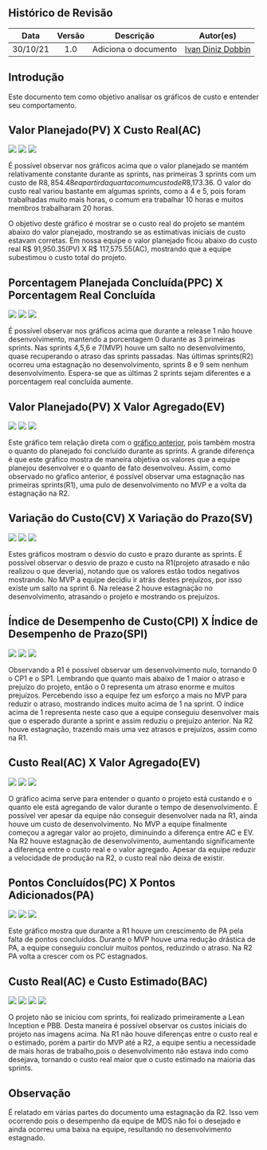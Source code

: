 ## Histórico de Revisão
| Data | Versão | Descrição | Autor(es)|
|:----:|:------:|:---------:|:--------:|
| 30/10/21 | 1.0 | Adiciona o documento |[Ivan Diniz Dobbin](https://github.com/darmsDD)


## Introdução
Este documento tem como objetivo analisar os gráficos de custo e entender seu comportamento.


## Valor Planejado(PV) X Custo Real(AC)


[![](imagens/R1_PV_AC.png)](imagens/R1_PV_AC.png)
[![](imagens/MVP_PV_AC.png)](imagens/MVP_PV_AC.png)
[![](imagens/R2_PV_AC.png)](imagens/R2_PV_AC.png)

É possível observar nos gráficos acima que o valor planejado se mantém relativamente constante durante as sprints, nas primeiras 3 sprints com um custo de R$8,854.48 e a partir da quarta com um custo de R$8,173.36. O valor do custo real variou bastante em algumas sprints, como a 4 e 5, pois foram trabalhadas muito mais horas, o comum era trabalhar 10 horas e muitos membros trabalharam 20 horas. 

O objetivo deste gráfico é mostrar se o custo real do projeto se mantém abaixo do valor planejado, mostrando se as estimativas iniciais de custo estavam corretas.  Em nossa equipe o valor planejado ficou abaixo do custo real R$ 91,950.35(PV) X R$ 117,575.55(AC), mostrando que a equipe subestimou o custo total do projeto.

## Porcentagem Planejada Concluída(PPC) X Porcentagem Real Concluída

[![](imagens/R1_PPC_PRC.png)](imagens/R1_PPC_PRC.png)
[![](imagens/MVP_PPC_PRC.png)](imagens/MVP_PPC_PRC.png)
[![](imagens/R2_PPC_PRC.png)](imagens/R2_PPC_PRC.png)

É possível observar nos gráficos acima que durante a release 1 não houve desenvolvimento, mantendo a porcentagem 0 durante as 3 primeiras sprints. Nas sprints 4,5,6 e 7(MVP) houve um salto no desenvolvimento, quase recuperando o atraso das sprints passadas. Nas últimas sprints(R2) ocorreu uma estagnação no desenvolvimento, sprints 8 e 9 sem nenhum desenvolvimento. Espera-se que as últimas 2 sprints sejam diferentes e a porcentagem real concluída aumente.



## Valor Planejado(PV) X Valor Agregado(EV)

[![](imagens/R1_PV_EV.png)](imagens/R1_PV_EV.png)
[![](imagens/MVP_PV_EV.png)](imagens/MVP_PV_EV.png)
[![](imagens/R2_PV_EV.png)](imagens/R2_PV_EV.png)

Este gráfico tem relação direta com o [gráfico anterior](#porcentagem-planejada-concluidappc-x-porcentagem-real-concluida), pois também mostra o quanto do planejado foi concluído durante as sprints. A grande diferença é que este gráfico mostra de maneira objetiva os valores que a equipe planejou desenvolver e o quanto de fato desenvolveu. Assim, como observado no gŕafico anterior, é possível observar uma estagnação nas primeiras sprints(R1), uma pulo de desenvolvimento no MVP e a volta da estagnação na R2.



## Variação do Custo(CV) X Variação do Prazo(SV)

[![](imagens/R1_CV_SV.png)](imagens/R1_CV_SV.png)
[![](imagens/MVP_CV_SV.png)](imagens/MVP_CV_SV.png)
[![](imagens/R2_CV_SV.png)](imagens/R2_CV_SV.png)

Estes gráficos mostram o desvio do custo e prazo durante as sprints.
É possível observar o desvio de prazo e custo na R1(projeto atrasado e não realizou o que deveria), notando que os valores estão todos negativos mostrando. No MVP a equipe decidiu ir atrás destes prejuízos, por isso existe um salto na sprint 6. Na release 2 houve estagnação no desenvolvimento, atrasando o projeto e mostrando os prejuízos. 


## Índice de Desempenho de Custo(CPI) X Índice de Desempenho de Prazo(SPI)
[![](imagens/R1_CPI_SPI.png)](imagens/R1_CPI_SPI.png)
[![](imagens/MVP_CPI_SPI.png)](imagens/MVP_CPI_SPI.png)
[![](imagens/R2_CPI_SPI.png)](imagens/R2_CPI_SPI.png)


Observando a R1 é possível observar um desenvolvimento nulo, tornando 0 o CP1 e o SP1. Lembrando que quanto mais abaixo de 1 maior o atraso e prejuízo do projeto, então o 0 representa um atraso enorme e muitos prejuízos. Percebendo isso a equipe fez um esforço a mais no MVP para reduzir o atraso, mostrando índices muito acima de 1 na sprint. O índice acima de 1 representa neste caso que a equipe conseguiu desenvolver mais que o esperado durante a sprint e assim reduziu o prejuízo anterior. Na R2 houve estagnação, trazendo mais uma vez atrasos e prejuízos, assim como na R1.



## Custo Real(AC) X Valor Agregado(EV)
[![](imagens/R1_AC_EV.png)](imagens/R1_AC_EV.png)
[![](imagens/MVP_AC_EV.png)](imagens/MVP_AC_EV.png)
[![](imagens/R2_AC_EV.png)](imagens/R2_AC_EV.png)

O gráfico acima serve para entender o quanto o projeto está custando e o quanto ele está agregando de valor durante o tempo de desenvolvimento. É possível ver apesar da equipe não conseguir desenvolver nada na R1, ainda houve um custo de desenvolvimento. No MVP a equipe finalmente começou a agregar valor ao projeto, diminuindo a diferença entre AC e EV. Na R2 houve estagnação de desenvolvimento, aumentando significamente a diferença entre o custo real e o valor agregado. Apesar da equipe reduzir a velocidade de produção na R2, o custo real não deixa de existir.


## Pontos Concluídos(PC) X Pontos Adicionados(PA)
[![](imagens/R1_PC_PA.png)](imagens/R1_PC_PA.png)
[![](imagens/MVP_PC_PA.png)](imagens/MVP_PC_PA.png)
[![](imagens/R2_PC_PA.png)](imagens/R2_PC_PA.png)

Este gráfico mostra que durante a R1 houve um crescimento de PA pela falta de pontos concluídos. Durante o MVP houve uma redução drástica de PA, a equipe conseguiu concluir muitos pontos, reduzindo o atraso. Na R2 PA volta a crescer com os PC estagnados.

## Custo Real(AC) e Custo Estimado(BAC)
[![](imagens/Pre-Sprint_AC_BAC.png)](imagens/Pre-Sprint_AC_BAC.png)
[![](imagens/R1_AC_BAC.png)](imagens/R1_AC_BAC.png)
[![](imagens/MVP_AC_BAC.png)](imagens/MVP_AC_BAC.png)
[![](imagens/R2_AC_BAC.png)](imagens/R2_AC_BAC.png)

O projeto não se iniciou com sprints, foi realizado primeiramente a Lean Inception e PBB. Desta maneira é possível observar os custos iniciais do projeto nas imagens acima.
Na R1 não houve diferenças entre o custo real e o estimado, porém a partir do MVP até a R2, a equipe sentiu a necessidade de mais horas de trabalho,pois o desenvolvimento não estava indo como desejava, tornando o custo real maior que o custo estimado na maioria das sprints.


## Observação
É relatado em várias partes do documento uma estagnação da R2. Isso vem ocorrendo pois o desempenho da equipe de MDS não foi o desejado e ainda ocorreu uma baixa na equipe, resultando no desenvolvimento estagnado.


